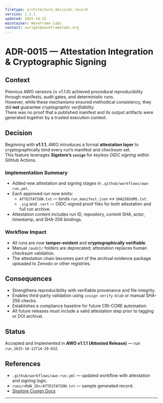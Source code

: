 ```yaml
---
filetype: architecture_decision_record
version: 1.1.1
updated: 2025-10-12
maintainer: Waveframe Labs
contact: swright@waveframelabs.org
---
```


# ADR-0015 — Attestation Integration & Cryptographic Signing

## Context
Previous AWO versions (≤ v1.1.0) achieved procedural reproducibility through manifests, audit gates, and deterministic runs.  
However, while these mechanisms ensured methodical consistency, they did **not** guarantee *cryptographic verifiability*.  
There was no proof that a published manifest and its output artifacts were generated together by a trusted execution context.

## Decision
Beginning with **v1.1.1**, AWO introduces a formal **attestation layer** to cryptographically bind every run’s manifest and checksum set.  
This feature leverages **Sigstore’s `cosign`** for *keyless OIDC signing* within GitHub Actions.

### Implementation Summary
- Added new attestation and signing stages in `.github/workflows/awo-run.yml`.  
- Each approved run now emits:
  - `ATTESTATION.txt` — binds `run_manifest.json` ↔ `SHA256SUMS.txt`.  
  - `.sig` and `.cert` — OIDC-signed proof files for both attestation and full run archive.  
- Attestation content includes run ID, repository, commit SHA, actor, timestamp, and SHA-256 bindings.

### Workflow Impact
- All runs are now **tamper-evident** and **cryptographically verifiable**.  
- Manual `/audit/` folders are deprecated; attestation replaces human checksum validation.  
- The attestation chain becomes part of the archival evidence package uploaded to Zenodo or other registries.

## Consequences
- Strengthens reproducibility with verifiable provenance and file integrity.  
- Enables third-party validation using `cosign verify-blob` or manual SHA-256 checks.  
- Establishes a compliance baseline for future CRI-CORE automation.  
- All future releases must include a valid attestation step prior to tagging or DOI archival.

## Status
Accepted and implemented in **AWO v1.1.1 (Attested Release)** — run `run_2025-10-12T14-29-03Z`.

## References
- `.github/workflows/awo-run.yml` — updated workflow with attestation and signing logic.  
- `runs/<RUN_ID>/ATTESTATION.txt` — sample generated record.  
- [Sigstore Cosign Docs](https://docs.sigstore.dev/cosign/overview/)

---
